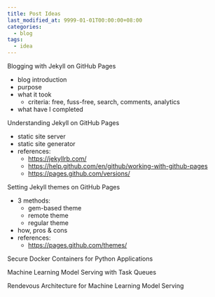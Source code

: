 ```yaml
---
title: Post Ideas
last_modified_at: 9999-01-01T00:00:00+08:00
categories: 
  - blog
tags:
  - idea
---
```


Blogging with Jekyll on GitHub Pages
- blog introduction
- purpose
- what it took
  - criteria: free, fuss-free, search, comments, analytics
- what have I completed

Understanding Jekyll on GitHub Pages
- static site server
- static site generator
- references:
  - https://jekyllrb.com/
  - https://help.github.com/en/github/working-with-github-pages
  - https://pages.github.com/versions/

Setting Jekyll themes on GitHub Pages
- 3 methods:
  - gem-based theme
  - remote theme
  - regular theme
- how, pros & cons
- references:
  - https://pages.github.com/themes/

Secure Docker Containers for Python Applications

Machine Learning Model Serving with Task Queues

Rendevous Architecture for Machine Learning Model Serving
